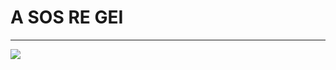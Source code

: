 <html>

<head>
<title>porque entraste?</title>
<link rel="shortcut icon" type="imagen/icon" href="daleflaconoseasasi/jajaregeii.jpg">
</head>

<body>

<h1>A SOS RE GEI</h1> 

<hr/>

<img src="[daleflaconoseasasi/jajaregei.jpg](https://i.pinimg.com/474x/6d/04/96/6d04966652e7ad71cd32803f3a2bce2b.jpg)https://i.pinimg.com/474x/6d/04/96/6d04966652e7ad71cd32803f3a2bce2b.jpg"/>

</body>

</html>

